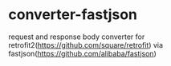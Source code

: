 # converter-fastjson
request and response body converter for retrofit2(https://github.com/square/retrofit) via fastjson(https://github.com/alibaba/fastjson)
